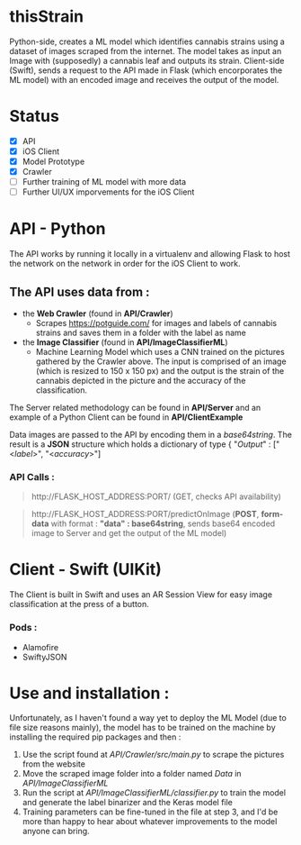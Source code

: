 # thisStrain
Python-side, creates a ML model which identifies cannabis strains using a dataset of images scraped from the internet. The model takes as input an Image with (supposedly) a cannabis leaf and outputs its strain. Client-side (Swift), sends a request to the API made in Flask (which encorporates the ML model) with an encoded image and receives the output of the model.

# Status
- [x] API
- [x] iOS Client
- [x] Model Prototype
- [x] Crawler
- [ ] Further training of ML model with more data
- [ ] Further UI/UX imporvements for the iOS Client

# API - Python
The API works by running it locally in a virtualenv and allowing Flask to host the network on the network in order for the iOS Client to work.

## The API uses data from :
- the **Web Crawler** (found in **API/Crawler**)
    - Scrapes https://potguide.com/ for images and labels of cannabis strains and saves them in a folder with the label as name
- the **Image Classifier** (found in **API/ImageClassifierML**)
    - Machine Learning Model which uses a CNN trained on the pictures gathered by the Crawler above. The input is comprised of an image (which is resized to 150 x 150 px) and the output is the strain of the cannabis depicted in the picture and the accuracy of the classification.
    
The Server related methodology can be found in **API/Server** and an example of a Python Client can be found in **API/ClientExample**

Data images are passed to the API by encoding them in a *base64string*. The result is a **JSON** structure which holds a dictionary of type { "*Output*" : ["<*label*>", "<*accuracy*>"]

### API Calls :
> http://FLASK_HOST_ADDRESS:PORT/ (GET, checks API availability)

> http://FLASK_HOST_ADDRESS:PORT/predictOnImage (**POST**, **form-data** with format : **"data" : base64string**, sends base64 encoded image to Server and get the output of the ML model)

# Client - Swift (UIKit)
The Client is built in Swift and uses an AR Session View for easy image classification at the press of a button.

### Pods :
- Alamofire
- SwiftyJSON

# Use and installation :
Unfortunately, as I haven't found a way yet to deploy the ML Model (due to file size reasons mainly), the model has to be trained on the machine by installing the required pip packages and then :
1. Use the script found at *API/Crawler/src/main.py* to scrape the pictures from the website
2. Move the scraped image folder into a folder named *Data*  in *API/ImageClassifierML*
3. Run the script at *API/ImageClassifierML/classifier.py* to train the model and generate the label binarizer and the Keras model file
4. Training parameters can be fine-tuned in the file at step 3, and I'd be more than happy to hear about whatever improvements to the model anyone can bring.
